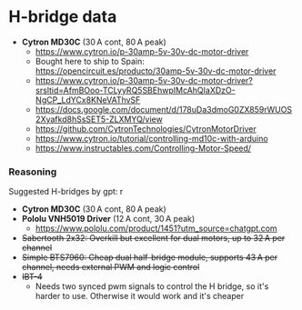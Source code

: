 # H-bridge data
- **Cytron MD30C** (30 A cont, 80 A peak)  
    - https://www.cytron.io/p-30amp-5v-30v-dc-motor-driver  
    - Bought here to ship to Spain: https://opencircuit.es/producto/30amp-5v-30v-dc-motor-driver
    - https://www.cytron.io/p-30amp-5v-30v-dc-motor-driver?srsltid=AfmBOoo-TCLyyRQ5SBEhwpIMcAhQIaXDzO-NgCP_LdYCx8KNeVAThvSF  
    - https://docs.google.com/document/d/178uDa3dmoG0ZX859rWUOS2Xyafkd8hSsSET5-ZLXMYQ/view  
    - https://github.com/CytronTechnologies/CytronMotorDriver
    - https://www.cytron.io/tutorial/controlling-md10c-with-arduino
    - https://www.instructables.com/Controlling-Motor-Speed/

### Reasoning
Suggested H-bridges by gpt:
r
- **Cytron MD30C** (30 A cont, 80 A peak)  
- **Pololu VNH5019 Driver** (12 A cont, 30 A peak)  
    - https://www.pololu.com/product/1451?utm_source=chatgpt.com  
- ~~Sabertooth 2x32: Overkill but excellent for dual motors, up to 32 A per channel~~  
- ~~Simple BTS7960: Cheap dual half-bridge module, supports 43 A per channel, needs external PWM and logic control~~  
- ~~IBT-4~~
    - Needs two synced pwm signals to control the H bridge, so it's harder to use. Otherwise it would work and it's cheaper